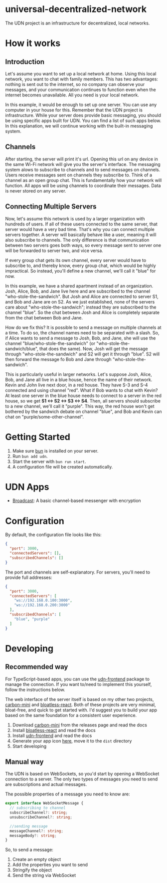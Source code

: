 # universal-decentralized-network

The UDN project is an infrastructure for decentralized, local networks.

# How it works

## Introduction

Let's assume you want to set up a local network at home. Using this local network, you want to chat with family members. This has two advantages: nothing is sent out to the internet, so no company can observe your messages, and your communication continues to function even when the internet becomes unavailable. All you need is your local network.

In this example, it would be enough to set up one server. You can use any computer in your house for this. Remember that the UDN project is infrastructure. While your server does provide basic messaging, you should be using specific apps built for UDN. You can find a list of such apps below. In this explanation, we will continue working with the built-in messaging system.

## Channels

After starting, the server will print it's url. Opening this url on any device in the same Wi-Fi network will give you the server's interface. The messaging system alows to subscribe to channels and to send messages on channels. Users receive messages sent on channels they subscribe to. Think of a channel as an open group chat. This is fundamentally how your network will function. All apps will be using channels to coordinate their messages. Data is never stored on any server.

## Connecting Multiple Servers

Now, let's assume this network is used by a larger organization with hundreds of users. If all of these users connected to the same server, that server would have a very bad time. That's why you can connect multiple servers together. A server will basically behave like a user, meaning it will also subscribe to channels. The only difference is that communication between two servers goes both ways, so every message sent to server one will be forwarded to server two, and vice versa.

If every group chat gets its own channel, every server would have to subscribe to, and thereby know, every group chat, which would be highly impractical. So instead, you'll define a new channel, we'll call it "blue" for now.

In this example, we have a shared apartment instead of an organization. Josh, Alice, Bob, and Jane live here and are subscribed to the channel "who-stole-the-sandwich". But Josh and Alice are connected to server S1, and Bob and Jane are on S2. As we just established, none of the servers care about "who-stole-the-sandwich"; instead they are subscribed to the channel "blue". So the chat between Josh and Alice is completely separate from the chat between Bob and Jane.

How do we fix this? It is possible to send a message on multiple channels at a time. To do so, the channel names need to be separated with a slash. So, if Alice wants to send a message to Josh, Bob, and Jane, she will use the channel "blue/who-stole-the-sandwich" (or "who-stole-the-sandwich/blue", that does the same). Now, Josh will get the message through "who-stole-the-sandwich" and S2 will get it through "blue". S2 will then forward the message fo Bob and Jane through "who-stole-the-sandwich".

This is particularly useful in larger networks. Let's suppose Josh, Alice, Bob, and Jane all live in a blue house, hence the name of their network. Kevin and John live next door, in a red house. They have S-3 and S-4 connected and using channel "red". What if Bob wants to chat with Kevin? At least one server in the blue house needs to connect to a server in the red house, so we get **S1 <-> S2 <-> S3 <-> S4**. Then, all servers should subscribe to a new channel, we'll call it "purple". This way, the red house won't get bothered by the sandwich debate on channel "blue", and Bob and Kevin can chat on "purple/some-other-channel".

# Getting Started

1. Make sure [bun](https://bun.sh/) is installed on your server.
2. Run `bun add udn`.
3. Start the server with `bun run start`.
4. A configuration file will be created automatically.

# UDN Apps

- [Broadcast](https://github.com/marlon-erler/udn-broadcast): A basic channel-based messenger with encryption

# Configuration

By default, the configuration file looks like this:

```JSON
{
  "port": 3000,
  "connectedServers": [],
  "subscribedChannels": []
}
```

The port and channels are self-explanatory. For servers, you'll need to provide full addresses:

```JSON
{
  "port": 3000,
  "connectedServers": [
    "ws://192.168.0.100:3000", 
    "ws://192.168.0.200:3000"
  ],
  "subscribedChannels": [
    "blue", "purple"
  ]
}
```

# Developing

## Recommended way

For TypeScript-based apps, you can use the [udn-frontend](https://github.com/marlon-erler/udn-frontend) package to manage the connection. If you want to/need to implement this yourself, follow the instructions below.

The web interface of the server itself is based on my other two projects, [carbon-mini](https://github.com/marlon-erler/carbon-mini) and [bloatless-react](https://github.com/marlon-erler/bloatless-react).
Both of these projects are very minimal, bloat-free, and quick to get started with. I'd suggest you to build your app based on the same foundation for a consistent user experience.

1. Download [carbon-mini](https://github.com/marlon-erler/carbon-mini) from the releases page and read the docs
2. Install [bloatless-react](https://github.com/marlon-erler/bloatless-react) and read the docs
3. Install [udn-frontend](https://github.com/marlon-erler/udn-frontend) and read the docs
4. Generate your app icon [here](https://icongen.onrender.com/), move it to the `dist` directory
5. Start developing

## Manual way

The UDN is based on WebSockets, so you'd start by opening a WebSocket connection to a server. The only two types of messages you need to send are subscriptions and actual messages.

The possible properties of a message you need to know are:
```TypeScript
export interface WebSocketMessage {
  // subscribing to channel
  subscribeChannel?: string;
  unsubscribeChannel?: string;

  //sending message
  messageChannel?: string;
  messageBody?: string;
}
```

So, to send a message:
1. Create an empty object
2. Add the properties you want to send
3. Stringify the object
4. Send the string via WebSocket